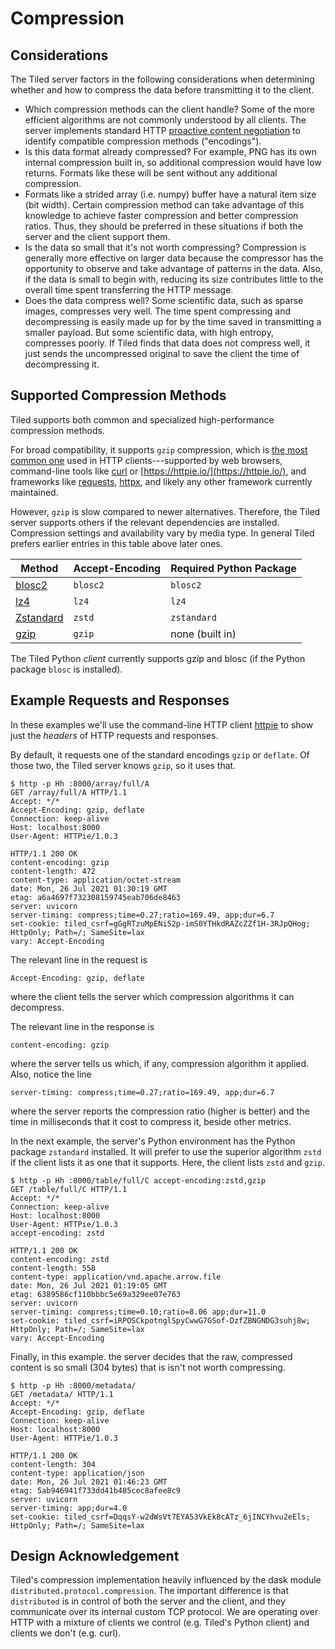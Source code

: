 # Compression

## Considerations

The Tiled server factors in the following considerations when
determining whether and how to compress the data before transmitting it
to the client.

* Which compression methods can the client handle? Some of the more
  efficient algorithms are not commonly understood by all clients.
  The server implements standard HTTP
  [proactive content negotiation](https://developer.mozilla.org/en-US/docs/Web/HTTP/Content_negotiation)
  to identify compatible compression methods ("encodings").
* Is this data format already compressed? For example, PNG has its own internal
  compression built in, so additional compression would have low returns.
  Formats like these will be sent without any additional compression.
* Formats like a strided array (i.e. numpy) buffer have a natural item
  size (bit width). Certain compression method can take advantage of this
  knowledge to achieve faster compression and better compression ratios. Thus,
  they should be preferred in these situations if both the server and the
  client support them.
* Is the data so small that it's not worth compressing?
  Compression is generally more effective on larger data because the compressor
  has the opportunity to observe and take advantage of patterns in the data.
  Also, if the data is small to begin with, reducing its size contributes little
  to the overall time spent transferring the HTTP message.
* Does the data compress well? Some scientific data, such as sparse images,
  compresses very well. The time spent compressing and decompressing is
  easily made up for by the time saved in transmitting a smaller payload. But
  some scientific data, with high entropy, compresses poorly. If Tiled finds
  that data does not compress well, it just sends the uncompressed original to
  save the client the time of decompressing it.

## Supported Compression Methods

Tiled supports both common and specialized high-performance compression methods.

For broad compatibility, it supports `gzip` compression, which is
[the most common one](https://developer.mozilla.org/en-US/docs/Web/HTTP/Compression)
used in HTTP clients---supported by web browsers, command-line tools like
[curl](https://curl.se/) or [https://httpie.io/](https://httpie.io/), and
frameworks like [requests](https://docs.python-requests.org/),
[httpx](https://www.python-httpx.org/), and likely any other framework currently
maintained.

However, `gzip` is slow compared to newer alternatives. Therefore, the Tiled
server supports others if the relevant dependencies are installed. Compression
settings and availability vary by media type. In general Tiled prefers earlier
entries in this table above later ones.

| Method                                                           | Accept-Encoding | Required Python Package |
| ---------------------------------------------------------------- | --------------- | ----------------------- |
| [blosc2](https://www.blosc.org/)                                 | `blosc2`        | `blosc2`                |
| [lz4](https://en.wikipedia.org/wiki/LZ4_(compression_algorithm)) | `lz4`           | `lz4`                   |
| [Zstandard](https://facebook.github.io/zstd/)                    | `zstd`          | `zstandard`             |
| [gzip](https://en.wikipedia.org/wiki/Gzip)                       | `gzip`          | none (built in)         |

The Tiled Python *client* currently supports gzip and blosc (if the Python
package `blosc` is installed).

## Example Requests and Responses

In these examples we'll use the command-line HTTP client
[httpie](https://httie.io/) to show just the *headers* of HTTP
requests and responses.

By default, it requests one of the standard encodings `gzip` or `deflate`. Of
those two, the Tiled server knows `gzip`, so it uses that.

```
$ http -p Hh :8000/array/full/A
GET /array/full/A HTTP/1.1
Accept: */*
Accept-Encoding: gzip, deflate
Connection: keep-alive
Host: localhost:8000
User-Agent: HTTPie/1.0.3

HTTP/1.1 200 OK
content-encoding: gzip
content-length: 472
content-type: application/octet-stream
date: Mon, 26 Jul 2021 01:30:19 GMT
etag: a6a4697f732308159745eab706de8463
server: uvicorn
server-timing: compress;time=0.27;ratio=169.49, app;dur=6.7
set-cookie: tiled_csrf=gGgRTzuMpENi52p-imS0YTHkdRAZcZZf1H-3RJpQHog; HttpOnly; Path=/; SameSite=lax
vary: Accept-Encoding
```

The relevant line in the request is

```
Accept-Encoding: gzip, deflate
```

where the client tells the server which compression algorithms it can decompress.

The relevant line in the response is

```
content-encoding: gzip
```

where the server tells us which, if any, compression algorithm it applied.
Also, notice the line

```
server-timing: compress;time=0.27;ratio=169.49, app;dur=6.7
```

where the server reports the compression ratio (higher is better) and the time
in milliseconds that it cost to compress it, beside other metrics.

In the next example, the server's Python environment has the Python package
`zstandard` installed. It will prefer to use the superior algorithm `zstd` if
the client lists it as one that it supports. Here, the client lists `zstd` and
`gzip`.

```
$ http -p Hh :8000/table/full/C accept-encoding:zstd,gzip
GET /table/full/C HTTP/1.1
Accept: */*
Connection: keep-alive
Host: localhost:8000
User-Agent: HTTPie/1.0.3
accept-encoding: zstd

HTTP/1.1 200 OK
content-encoding: zstd
content-length: 558
content-type: application/vnd.apache.arrow.file
date: Mon, 26 Jul 2021 01:19:05 GMT
etag: 6389586cf110bbbc5e69a329ee07e763
server: uvicorn
server-timing: compress;time=0.10;ratio=8.06 app;dur=11.0
set-cookie: tiled_csrf=iRPOSCkpotnglSpyCwwG7GSof-DzfZBNGNDG3suhj8w; HttpOnly; Path=/; SameSite=lax
vary: Accept-Encoding
```

Finally, in this example. the server decides that the raw, compressed content is
so small (304 bytes) that is isn't not worth compressing.

```
$ http -p Hh :8000/metadata/
GET /metadata/ HTTP/1.1
Accept: */*
Accept-Encoding: gzip, deflate
Connection: keep-alive
Host: localhost:8000
User-Agent: HTTPie/1.0.3

HTTP/1.1 200 OK
content-length: 304
content-type: application/json
date: Mon, 26 Jul 2021 01:46:23 GMT
etag: 5ab946941f733dd41b485cec8afee8c9
server: uvicorn
server-timing: app;dur=4.0
set-cookie: tiled_csrf=DqqsY-w2dWsVt7EYA53VkEk8cATz_6jINCYhvu2eEls; HttpOnly; Path=/; SameSite=lax
```

## Design Acknowledgement

Tiled's compression implementation heavily influenced by the dask module
`distributed.protocol.compression`. The important difference is that
`distributed` is in control of both the server and the client, and they communicate
over its internal custom TCP protocol. We are operating over HTTP with a mixture
of clients we control (e.g. Tiled's Python client) and clients we don't (e.g.
curl).

